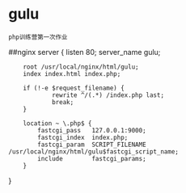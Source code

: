 # gulu
    php训练营第一次作业
##nginx
server {
        listen 80;
        server_name gulu;

        root /usr/local/nginx/html/gulu;
        index index.html index.php;

        if (!-e $request_filename) {
                rewrite ^/(.*) /index.php last;
                break;
        }

        location ~ \.php$ {
            fastcgi_pass   127.0.0.1:9000;
            fastcgi_index  index.php;
            fastcgi_param  SCRIPT_FILENAME  /usr/local/nginx/html/gulu$fastcgi_script_name;
            include        fastcgi_params;
        }
}
